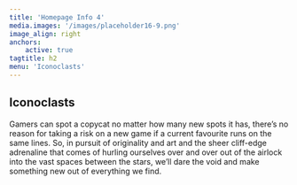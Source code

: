 ```yaml
---
title: 'Homepage Info 4'
media.images: '/images/placeholder16-9.png'
image_align: right
anchors:
    active: true
tagtitle: h2
menu: 'Iconoclasts'
---
```


## **Iconoclasts**

Gamers can spot a copycat no matter how many new spots it has, there’s no reason for taking a risk on a new game if a current favourite runs on the same lines. So, in pursuit of originality and art and the sheer cliff-edge adrenaline that comes of hurling ourselves over and over out of the airlock into the vast spaces between the stars, we’ll dare the void and make something new out of everything we find.